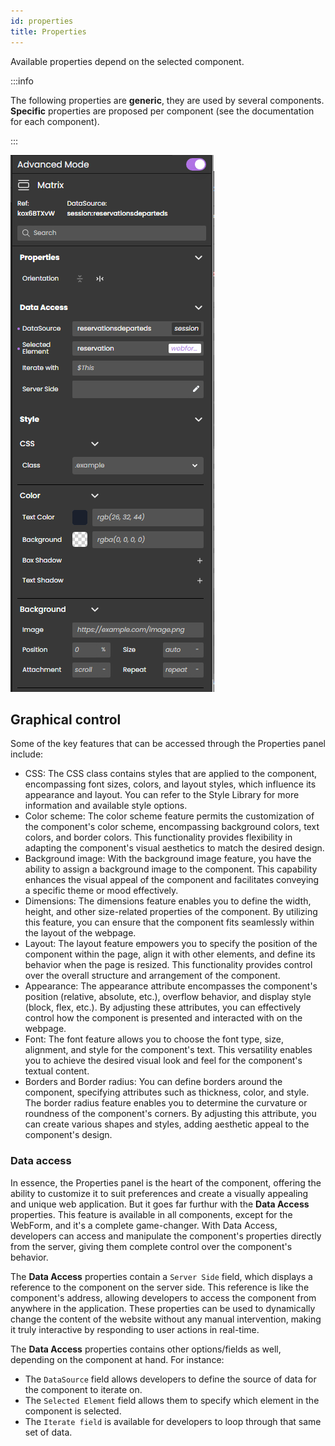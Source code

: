 ```yaml
---
id: properties
title: Properties
---
```



Available properties depend on the selected component. 

:::info

The following properties are **generic**, they are used by several components. **Specific** properties are proposed per component (see the documentation for each component). 

:::

![panel](img/propertie.png)

## Graphical control 

Some of the key features that can be accessed through the Properties panel include:

- CSS: The CSS class contains styles that are applied to the component, encompassing font sizes, colors, and layout styles, which influence its appearance and layout. You can refer to the Style Library for more information and available style options.
- Color scheme: The color scheme feature permits the customization of the component's color scheme, encompassing background colors, text colors, and border colors. This functionality provides flexibility in adapting the component's visual aesthetics to match the desired design.
- Background image: With the background image feature, you have the ability to assign a background image to the component. This capability enhances the visual appeal of the component and facilitates conveying a specific theme or mood effectively.
- Dimensions: The dimensions feature enables you to define the width, height, and other size-related properties of the component. By utilizing this feature, you can ensure that the component fits seamlessly within the layout of the webpage.
- Layout: The layout feature empowers you to specify the position of the component within the page, align it with other elements, and define its behavior when the page is resized. This functionality provides control over the overall structure and arrangement of the component.
- Appearance: The appearance attribute encompasses the component's position (relative, absolute, etc.), overflow behavior, and display style (block, flex, etc.). By adjusting these attributes, you can effectively control how the component is presented and interacted with on the webpage.
- Font: The font feature allows you to choose the font type, size, alignment, and style for the component's text. This versatility enables you to achieve the desired visual look and feel for the component's textual content.
- Borders and Border radius: You can define borders around the component, specifying attributes such as thickness, color, and style. The border radius feature enables you to determine the curvature or roundness of the component's corners. By adjusting this attribute, you can create various shapes and styles, adding aesthetic appeal to the component's design.

### Data access

In essence, the Properties panel is the heart of the component, offering the ability to customize it to suit preferences and create a visually appealing and unique web application. But it goes far furthur with the **Data Access** properties. This feature is available in all components, except for the  WebForm, and it's a complete game-changer. With Data Access, developers can access and manipulate the component's properties directly from the server, giving them complete control over the component's behavior.

The **Data Access** properties contain a `Server Side` field, which displays a reference to the component on the server side. This reference is like the component's address, allowing developers to access the component from anywhere in the application. These properties can be used to dynamically change the content of the website without any manual intervention, making it truly interactive by responding to user actions in real-time.

The **Data Access** properties contains other options/fields as well, depending on the component at hand. For instance:

- The `DataSource` field allows developers to define the source of data for the component to iterate on.
- The `Selected Element` field allows them to specify which element in the component is selected. 
- The `Iterate field` is available for developers to loop through that same set of data.

